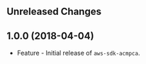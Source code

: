 Unreleased Changes
------------------

1.0.0 (2018-04-04)
------------------

* Feature - Initial release of `aws-sdk-acmpca`.

